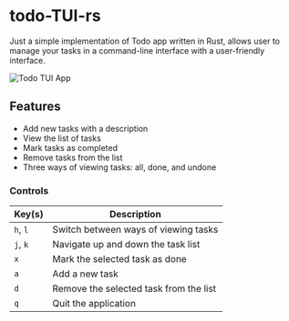 # todo-TUI-rs
Just a simple implementation of Todo app written in Rust, allows user to manage your tasks in a command-line interface with a user-friendly interface.

![Todo TUI App](todo_img.png)

## Features
- Add new tasks with a description
- View the list of tasks
- Mark tasks as completed
- Remove tasks from the list
- Three ways of viewing tasks: all, done, and undone

### Controls

| Key(s)  | Description                              |
| ------- | ---------------------------------------- |
| `h`, `l`| Switch between ways of viewing tasks      |
| `j`, `k`| Navigate up and down the task list       |
| `x`     | Mark the selected task as done           |
| `a`     | Add a new task                           |
| `d`     | Remove the selected task from the list   |
| `q`     | Quit the application                      |

